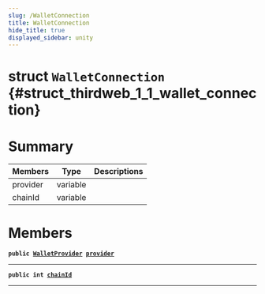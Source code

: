 ```yaml
---
slug: /WalletConnection
title: WalletConnection
hide_title: true
displayed_sidebar: unity
---
```


# struct `WalletConnection` {#struct_thirdweb_1_1_wallet_connection}

# Summary

| Members  | Type     | Descriptions |
| -------- | -------- | ------------ |
| provider | variable |              |
| chainId  | variable |              |

# Members

**`public `[`WalletProvider`](docs/unity/WalletProvider.md#class_thirdweb_1_1_wallet_provider)` `[`provider`](#struct_thirdweb_1_1_wallet_connection_1a4e0dc3ec8e5174aaab9bbb029fe45f02)**

---

**`public int `[`chainId`](#struct_thirdweb_1_1_wallet_connection_1a2eb9d449e812c64389e1ba5cc12c8fc4)**

---
